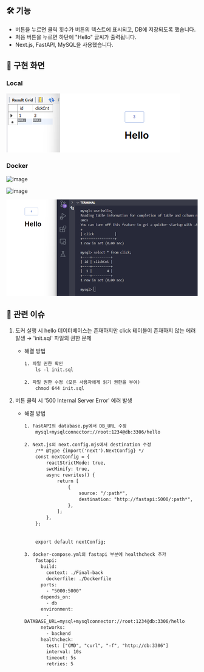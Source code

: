 ## 🛠 기능
- 버튼을 누르면 클릭 횟수가 버튼의 텍스트에 표시되고, DB에 저장되도록 했습니다.
- 처음 버튼을 누르면 하단에 "Hello" 글씨가 출력됩니다.
- Next.js, FastAPI, MySQL을 사용했습니다.

## 🚀 구현 화면 
### Local 
![구현 화면](assets/local.png)
### Docker
![image](https://github.com/user-attachments/assets/950316a9-c17d-42d4-b41a-89a5e81e7924)

![image](https://github.com/user-attachments/assets/2987894d-f5a2-4860-9314-2a81c84cd69f)

![구현 화면](assets/docker.png)


## 🚨 관련 이슈
1. 도커 실행 시 hello 데이터베이스는 존재하지만 click 테이블이 존재하지 않는 에러 발생 → 'init.sql' 파일의 권한 문제
    - 해결 방법

          1. 파일 권한 확인
              ls -l init.sql

          2. 파일 권한 수정 (모든 사용자에게 읽기 권한을 부여)
              chmod 644 init.sql

2. 버튼 클릭 시 '500 Internal Server Error' 에러 발생
    - 해결 방법

          1. FastAPI의 database.py에서 DB_URL 수정
              mysql+mysqlconnector://root:1234@db:3306/hello

          2. Next.js의 next.config.mjs에서 destination 수정
              /** @type {import('next').NextConfig} */
              const nextConfig = {
                  reactStrictMode: true,
                  swcMinify: true,
                  async rewrites() {
                      return [
                          {
                              source: "/:path*",
                              destination: "http://fastapi:5000/:path*",
                          },
                      ];
                  },
              };
              
              
              export default nextConfig;

          3. docker-compose.yml의 fastapi 부분에 healthcheck 추가
              fastapi:
                build:
                  context: ./Final-back
                  dockerfile: ./Dockerfile
                ports:
                  - "5000:5000"
                depends_on:
                  - db
                environment:
                  - DATABASE_URL=mysql+mysqlconnector://root:1234@db:3306/hello
                networks:
                  - backend  
                healthcheck:
                  test: ["CMD", "curl", "-f", "http://db:3306"]
                  interval: 10s
                  timeout: 5s
                  retries: 5
